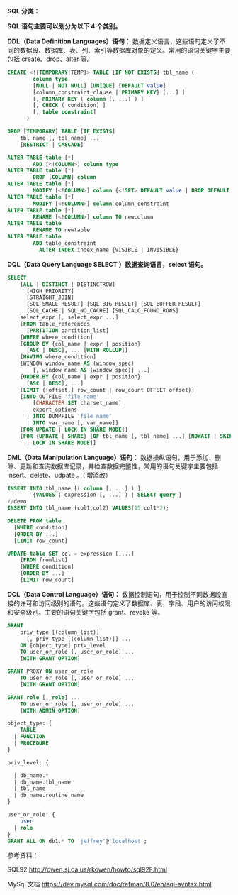 **SQL 分类：**

**SQL 语句主要可以划分为以下 4 个类别。**

**DDL（Data Definition Languages）语句：** 数据定义语言，这些语句定义了不同的数据段、数据库、表、列、索引等数据库对象的定义。常用的语句关键字主要包括 create、drop、alter 等。

```sql
CREATE <![TEMPORARY|TEMP]> TABLE [IF NOT EXISTS] tbl_name (
        column type
        [NULL | NOT NULL] [UNIQUE] [DEFAULT value]
        [column_constraint_clause | PRIMARY KEY} [...] ]
        [, PRIMARY KEY ( column [, ...] ) ]
        [, CHECK ( condition) ]
        [, table constraint]
      )

DROP [TEMPORARY] TABLE [IF EXISTS]
    tbl_name [, tbl_name] ...
    [RESTRICT | CASCADE]

ALTER TABLE table [*]
        ADD [<!COLUMN>] column type
ALTER TABLE table [*]
        DROP [COLUMN] column
ALTER TABLE table [*]
        MODIFY [<!COLUMN>] column {<!SET> DEFAULT value | DROP DEFAULT }
ALTER TABLE table [*]
        MODIFY [<!COLUMN>] column column_constraint
ALTER TABLE table [*]
        RENAME [<!COLUMN>] column TO newcolumn
ALTER TABLE table
        RENAME TO newtable
ALTER TABLE table
        ADD table_constraint
          ALTER INDEX index_name {VISIBLE | INVISIBLE}
```

**DQL（Data Query Language SELECT ）数据查询语言，select 语句。**

```sql
SELECT
    [ALL | DISTINCT | DISTINCTROW]
      [HIGH_PRIORITY]
      [STRAIGHT_JOIN]
      [SQL_SMALL_RESULT] [SQL_BIG_RESULT] [SQL_BUFFER_RESULT]
      [SQL_CACHE | SQL_NO_CACHE] [SQL_CALC_FOUND_ROWS]
    select_expr [, select_expr ...]
    [FROM table_references
      [PARTITION partition_list]
    [WHERE where_condition]
    [GROUP BY {col_name | expr | position}
      [ASC | DESC], ... [WITH ROLLUP]]
    [HAVING where_condition]
    [WINDOW window_name AS (window_spec)
        [, window_name AS (window_spec)] ...]
    [ORDER BY {col_name | expr | position}
      [ASC | DESC], ...]
    [LIMIT {[offset,] row_count | row_count OFFSET offset}]
    [INTO OUTFILE 'file_name'
        [CHARACTER SET charset_name]
        export_options
      | INTO DUMPFILE 'file_name'
      | INTO var_name [, var_name]]
    [FOR UPDATE | LOCK IN SHARE MODE]]
    [FOR {UPDATE | SHARE} [OF tbl_name [, tbl_name] ...] [NOWAIT | SKIP LOCKED] 
      | LOCK IN SHARE MODE]]
```

**DML（Data Manipulation Language）语句：** 数据操纵语句，用于添加、删除、更新和查询数据库记录，并检查数据完整性，常用的语句关键字主要包括 insert、delete、udpate 。( 增添改）

```sql
INSERT INTO tbl_name [( column [, ...] ) ]
        {VALUES ( expression [, ...] ) | SELECT query }
//demo
INSERT INTO tbl_name (col1,col2) VALUES(15,col1*2);
```

```sql
DELETE FROM table 
  [WHERE condition] 
  [ORDER BY ...]
  [LIMIT row_count]
```

```sql
UPDATE table SET col = expression [,...]
    [FROM fromlist]
    [WHERE condition]
    [ORDER BY ...]
    [LIMIT row_count]
```

**DCL（Data Control Language）语句：** 数据控制语句，用于控制不同数据段直接的许可和访问级别的语句。这些语句定义了数据库、表、字段、用户的访问权限和安全级别。主要的语句关键字包括 grant、revoke 等。

```sql
GRANT
    priv_type [(column_list)]
      [, priv_type [(column_list)]] ...
    ON [object_type] priv_level
    TO user_or_role [, user_or_role] ...
    [WITH GRANT OPTION]

GRANT PROXY ON user_or_role
    TO user_or_role [, user_or_role] ...
    [WITH GRANT OPTION]

GRANT role [, role] ...
    TO user_or_role [, user_or_role] ...
    [WITH ADMIN OPTION]

object_type: {
    TABLE
  | FUNCTION
  | PROCEDURE
}

priv_level: {

  | db_name.*
  | db_name.tbl_name
  | tbl_name
  | db_name.routine_name
}

user_or_role: {
    user
  | role
}
GRANT ALL ON db1.* TO 'jeffrey'@'localhost';
```

参考资料：

SQL92 http://owen.sj.ca.us/rkowen/howto/sql92F.html

MySql 文档 https://dev.mysql.com/doc/refman/8.0/en/sql-syntax.html
